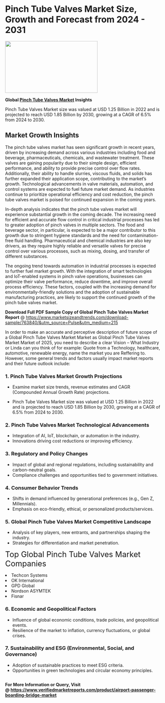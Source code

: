 <H1>Pinch Tube Valves Market Size, Growth and Forecast from 2024 - 2031</H1><img class="aligncenter size-medium wp-image-584254" src="https://thirdeyenews.in/wp-content/uploads/2024/09/Global-Market-Research-300x168.jpeg" alt="" width="300" height="168" /><p><strong>Global&nbsp;<a href="https://www.marketsizeandtrends.com/download-sample/763840/&amp;utm_source=Pulse&amp;utm_medium=215">Pinch Tube Valves Market</a> Insights</strong></p><p>Pinch Tube Valves Market size was valued at USD 1.25 Billion in 2022 and is projected to reach USD 1.85 Billion by 2030, growing at a CAGR of 6.5% from 2024 to 2030.</p><p><h2>Market Growth Insights</h2> <p>The pinch tube valves market has seen significant growth in recent years, driven by increasing demand across various industries including food and beverage, pharmaceuticals, chemicals, and wastewater treatment. These valves are gaining popularity due to their simple design, efficient performance, and ability to provide precise control over flow rates. Additionally, their ability to handle slurries, viscous fluids, and solids has further expanded their application scope, contributing to the market’s growth. Technological advancements in valve materials, automation, and control systems are expected to fuel future market demand. As industries continue to prioritize operational efficiency and cost reduction, the pinch tube valves market is poised for continued expansion in the coming years.</p> <p><a href="#"></a></p> <p>In-depth analysis indicates that the pinch tube valves market will experience substantial growth in the coming decade. The increasing need for efficient and accurate flow control in critical industrial processes has led to greater adoption of pinch valves in multiple sectors. The food and beverage sector, in particular, is expected to be a major contributor to this growth due to stringent hygiene standards and the need for contamination-free fluid handling. Pharmaceutical and chemical industries are also key drivers, as they require highly reliable and versatile valves for precise control over various processes, such as mixing, dosing, and transfer of different substances.</p> <p>The ongoing trend towards automation in industrial processes is expected to further fuel market growth. With the integration of smart technologies and IoT-enabled systems in pinch valve operations, businesses can optimize their valve performance, reduce downtime, and improve overall process efficiency. These factors, coupled with the increasing demand for environmentally-friendly solutions and the adoption of sustainable manufacturing practices, are likely to support the continued growth of the pinch tube valves market.</p> <p></p><p><span class=""><strong>Download Full PDF Sample Copy of Global Pinch Tube Valves Market Report</strong> @ <a href="https://www.marketsizeandtrends.com/download-sample/763840/&amp;utm_source=Pulse&amp;utm_medium=215" target="_blank">https://www.marketsizeandtrends.com/download-sample/763840/&amp;utm_source=Pulse&amp;utm_medium=215</a></span></p><p>In order to make an accurate and perceptive description of future scope of a Global&nbsp;Pinch Tube Valves Market Market as Global&nbsp;Pinch Tube Valves Market Market of 2025, you need to describe a clear Vision &ndash; What Industry or Linda can you think of for example: Quote from a Technology, healthcare, automotive, renewable energy, name the market you are Reffering to. However, some general trends and factors usually impact market reports and their future outlook include:</p><h3>1.&nbsp;<strong>Pinch Tube Valves Market Growth Projections</strong></h3><ul><li>Examine market size trends, revenue estimates and CAGR (Compounded Annual Growth Rate) projections.</li><li><p>Pinch Tube Valves Market size was valued at USD 1.25 Billion in 2022 and is projected to reach USD 1.85 Billion by 2030, growing at a CAGR of 6.5% from 2024 to 2030.</p></li></ul><h3>2.&nbsp;<strong>Pinch Tube Valves Market Technological Advancements</strong></h3><ul><li>Integration of AI, IoT, blockchain, or automation in the industry.</li><li>Innovations driving cost reductions or improving efficiency.</li></ul><h3>3.&nbsp;<strong>Regulatory and Policy Changes</strong></h3><ul><li>Impact of global and regional regulations, including sustainability and carbon-neutral goals.</li><li>Compliance challenges and opportunities tied to government initiatives.</li></ul><h3>4.&nbsp;<strong>Consumer Behavior Trends</strong></h3><ul><li>Shifts in demand influenced by generational preferences (e.g., Gen Z, Millennials).</li><li>Emphasis on eco-friendly, ethical, or personalized products/services.</li></ul><h3>5.&nbsp;<strong>Global Pinch Tube Valves Market Competitive Landscape</strong></h3><ul><li>Analysis of key players, new entrants, and partnerships shaping the industry.</li><li>Strategies for differentiation and market penetration.</li></ul><p data-pm-slice="1 1 []"><span style="color: inherit; font-family: inherit; font-size: 25px;">Top Global Pinch Tube Valves Market Companies</span></p><div class="" data-test-id=""><p><li>Techcon Systems</li><li> OK International</li><li> GPD Global</li><li> Nordson ASYMTEK</li><li> Fisnar</li></p></div><h3>6.&nbsp;<strong>Economic and Geopolitical Factors</strong></h3><ul><li>Influence of global economic conditions, trade policies, and geopolitical events.</li><li>Resilience of the market to inflation, currency fluctuations, or global crises.</li></ul><h3>7.&nbsp;<strong>Sustainability and ESG (Environmental, Social, and Governance)</strong></h3><ul><li>Adoption of sustainable practices to meet ESG criteria.</li><li>Opportunities in green technologies and circular economy principles.</li></ul><h2><strong style="font-size: 14px;">For More Information or Query, Visit @&nbsp;</strong><a style="background-color: #ffffff; font-size: 14px;" href="https://www.marketsizeandtrends.com/report/pinch-tube-valves-market/" target="_blank">https://www.verifiedmarketreports.com/product/airport-passenger-boarding-bridge-market</a></h2>

